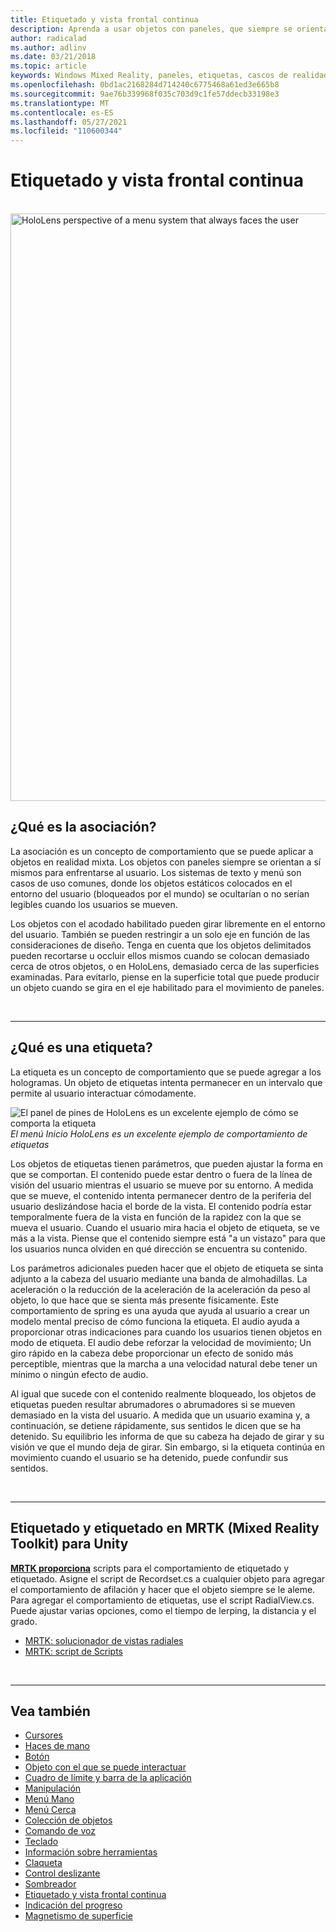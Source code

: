 ```yaml
---
title: Etiquetado y vista frontal continua
description: Aprenda a usar objetos con paneles, que siempre se orientan a sí mismos para enfrentarse al usuario en aplicaciones de realidad mixta.
author: radicalad
ms.author: adlinv
ms.date: 03/21/2018
ms.topic: article
keywords: Windows Mixed Reality, paneles, etiquetas, cascos de realidad mixta, cascos de realidad mixta de Windows, cascos de realidad virtual, HoloLens, MRTK, Mixed Reality Toolkit
ms.openlocfilehash: 0bd1ac2168284d714240c6775468a61ed3e665b8
ms.sourcegitcommit: 9ae76b339968f035c703d9c1fe57ddecb33198e3
ms.translationtype: MT
ms.contentlocale: es-ES
ms.lasthandoff: 05/27/2021
ms.locfileid: "110600344"
---
```

# <a name="billboarding-and-tag-along"></a>Etiquetado y vista frontal continua

<br>

<img src="images/MRTK_TagAlong.gif" alt="HoloLens perspective of a menu system that always faces the user" width="940px">
<br>

## <a name="what-is-billboarding"></a>¿Qué es la asociación?

La asociación es un concepto de comportamiento que se puede aplicar a objetos en realidad mixta. Los objetos con paneles siempre se orientan a sí mismos para enfrentarse al usuario. Los sistemas de texto y menú son casos de uso comunes, donde los objetos estáticos colocados en el entorno del usuario (bloqueados por el mundo) se ocultarían o no serían legibles cuando los usuarios se mueven.

Los objetos con el acodado habilitado pueden girar libremente en el entorno del usuario. También se pueden restringir a un solo eje en función de las consideraciones de diseño. Tenga en cuenta que los objetos delimitados pueden recortarse u occluir ellos mismos cuando se colocan demasiado cerca de otros objetos, o en HoloLens, demasiado cerca de las superficies examinadas. Para evitarlo, piense en la superficie total que puede producir un objeto cuando se gira en el eje habilitado para el movimiento de paneles.

<br>

---
## <a name="what-is-a-tag-along"></a>¿Qué es una etiqueta?

La etiqueta es un concepto de comportamiento que se puede agregar a los hologramas. Un objeto de etiquetas intenta permanecer en un intervalo que permite al usuario interactuar cómodamente.

![El panel de pines de HoloLens es un excelente ejemplo de cómo se comporta la etiqueta](images/tagalong-1000px.jpg)<br>
*El menú Inicio HoloLens es un excelente ejemplo de comportamiento de etiquetas*

Los objetos de etiquetas tienen parámetros, que pueden ajustar la forma en que se comportan. El contenido puede estar dentro o fuera de la línea de visión del usuario mientras el usuario se mueve por su entorno. A medida que se mueve, el contenido intenta permanecer dentro de la periferia del usuario deslizándose hacia el borde de la vista. El contenido podría estar temporalmente fuera de la vista en función de la rapidez con la que se mueva el usuario. Cuando el usuario mira hacia el objeto de etiqueta, se ve más a la vista. Piense que el contenido siempre está "a un vistazo" para que los usuarios nunca olviden en qué dirección se encuentra su contenido.

Los parámetros adicionales pueden hacer que el objeto de etiqueta se sinta adjunto a la cabeza del usuario mediante una banda de almohadillas. La aceleración o la reducción de la aceleración de la aceleración da peso al objeto, lo que hace que se sienta más presente físicamente. Este comportamiento de spring es una ayuda que ayuda al usuario a crear un modelo mental preciso de cómo funciona la etiqueta. El audio ayuda a proporcionar otras indicaciones para cuando los usuarios tienen objetos en modo de etiqueta. El audio debe reforzar la velocidad de movimiento; Un giro rápido en la cabeza debe proporcionar un efecto de sonido más perceptible, mientras que la marcha a una velocidad natural debe tener un mínimo o ningún efecto de audio.

Al igual que sucede con el contenido realmente bloqueado, los objetos de etiquetas pueden resultar abrumadores o abrumadores si se mueven demasiado en la vista del usuario. A medida que un usuario examina y, a continuación, se detiene rápidamente, sus sentidos le dicen que se ha detenido. Su equilibrio les informa de que su cabeza ha dejado de girar y su visión ve que el mundo deja de girar. Sin embargo, si la etiqueta continúa en movimiento cuando el usuario se ha detenido, puede confundir sus sentidos.

<br>

---

## <a name="billboarding-and-tag-along-in-mrtk-mixed-reality-toolkit-for-unity"></a>Etiquetado y etiquetado en MRTK (Mixed Reality Toolkit) para Unity
**[MRTK proporciona](https://github.com/Microsoft/MixedRealityToolkit-Unity)** scripts para el comportamiento de etiquetado y etiquetado. Asigne el script de Recordset.cs a cualquier objeto para agregar el comportamiento de afilación y hacer que el objeto siempre se le aleme. Para agregar el comportamiento de etiquetas, use el script RadialView.cs. Puede ajustar varias opciones, como el tiempo de lerping, la distancia y el grado.

* [MRTK: solucionador de vistas radiales](/windows/mixed-reality/mrtk-unity/features/ux-building-blocks/solvers/solver#radialview)
* [MRTK: script de Scripts](https://github.com/microsoft/MixedRealityToolkit-Unity/blob/mrtk_release/Assets/MixedRealityToolkit.SDK/Features/UX/Scripts/Utilities/Billboard.cs)


<br>

---

## <a name="see-also"></a>Vea también

* [Cursores](cursors.md)
* [Haces de mano](point-and-commit.md)
* [Botón](button.md)
* [Objeto con el que se puede interactuar](interactable-object.md)
* [Cuadro de límite y barra de la aplicación](app-bar-and-bounding-box.md)
* [Manipulación](direct-manipulation.md)
* [Menú Mano](hand-menu.md)
* [Menú Cerca](near-menu.md)
* [Colección de objetos](object-collection.md)
* [Comando de voz](voice-input.md)
* [Teclado](keyboard.md)
* [Información sobre herramientas](tooltip.md)
* [Claqueta](slate.md)
* [Control deslizante](slider.md)
* [Sombreador](shader.md)
* [Etiquetado y vista frontal continua](billboarding-and-tag-along.md)
* [Indicación del progreso](progress.md)
* [Magnetismo de superficie](surface-magnetism.md)